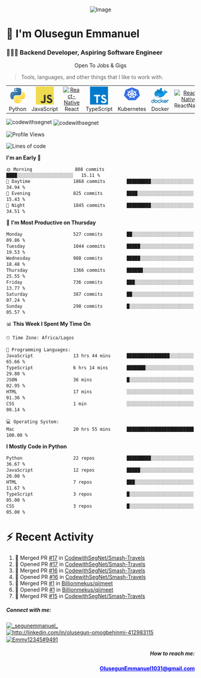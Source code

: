 <div align="center">
  <img align="center" height="200" width="1000" src="https://raw.githubusercontent.com/Schweinepriester/Schweinepriester/master/MeagerHardtofindAlbertosaurus-size_restricted.gif" alt="Image" />
</div>

<div>
  <h1 align="left">👋 I'm Olusegun Emmanuel</h1>
</div>
<h3 align="left">👨🏾‍💻 Backend Developer, Aspiring Software Engineer</h3>
<p align="center"> Open To Jobs & Gigs</p>

> Tools, languages, and other things that I like to work with.
<table>
  <tr>
    <td align="center" width="96">
      <a href="#macropower-tech">
        <img src="https://raw.githubusercontent.com/github/explore/main/topics/python/python.png" width="48" height="48" alt="Python" />
      </a>
      <br>Python
    </td>
    <td align="center" width="96">
      <a href="#macropower-tech">
        <img src="https://raw.githubusercontent.com/github/explore/main/topics/javascript/javascript.png" width="48" height="48" alt="JavaScript" />
      </a>
      <br>JavaScript
    </td>
    <td align="center" width="96">
      <a href="#macropower-tech">
        <img src="https://reactnative.dev/img/header_logo.svg" width="48" height="48" alt="React-Native" />
      </a>
      <br>React
    </td>
    <td align="center" width="96">
      <a href="#macropower-tech">
        <img src="https://raw.githubusercontent.com/github/explore/main/topics/typescript/typescript.png" width="48" height="48" alt="TypeScript" />
      </a>
      <br>TypeScript
    </td>
    <td align="center" width="96">
      <a href="#macropower-tech">
        <img src="https://raw.githubusercontent.com/cncf/artwork/master/projects/kubernetes/icon/color/kubernetes-icon-color.svg" width="48" height="48" alt="Kubernetes" />
      </a>
      <br>Kubernetes
    </td>
    <td align="center" width="96"> 
      <a href="#macropower-tech">
        <img src="https://raw.githubusercontent.com/github/explore/main/topics/docker/docker.png" width="48" height="48" alt="Docker" />
      </a>
      <br>Docker
    </td>
   <td align="center" width="96">
      <a href="#macropower-tech">
        <img src="https://reactnative.dev/img/header_logo.svg" width="48" height="48" alt="React-Native" />
      </a>
      <br>ReactNative
    </td>
     <td align="center" width="96">
      <a href="#macropower-tech">
        <img src="https://upload.wikimedia.org/wikipedia/commons/3/35/Tux.svg" width="48" height="48" alt="Linux" />
      </a>
      <br>Linux
    </td>
  </tr>
</table>


<div>
  <p><img align="left" src="https://github-readme-stats.vercel.app/api/top-langs?username=codewithsegnet&show_icons=true&locale=en&bg_color=00000000&layout=compact&hide_border=True&text_color=ffffff" alt="codewithsegnet" /></p>
<p>&nbsp;<img align="center" src="https://github-readme-stats.vercel.app/api?username=codewithsegnet&show_icons=true&locale=en&bg_color=00000000&hide_border=True&text_color=ffffff" alt="codewithsegnet" /></p>

</div>

<!--START_SECTION:wakatime-->
![Profile Views](http://img.shields.io/badge/Profile%20Views-0-blue)

![Lines of code](https://img.shields.io/badge/From%20Hello%20World%20I%27ve%20Written-29.2%20million%20lines%20of%20code-blue)

**I'm an Early 🐤** 

```text
🌞 Morning                808 commits         ████░░░░░░░░░░░░░░░░░░░░░   15.11 % 
🌆 Daytime                1868 commits        █████████░░░░░░░░░░░░░░░░   34.94 % 
🌃 Evening                825 commits         ████░░░░░░░░░░░░░░░░░░░░░   15.43 % 
🌙 Night                  1845 commits        █████████░░░░░░░░░░░░░░░░   34.51 % 
```
📅 **I'm Most Productive on Thursday** 

```text
Monday                   527 commits         ██░░░░░░░░░░░░░░░░░░░░░░░   09.86 % 
Tuesday                  1044 commits        █████░░░░░░░░░░░░░░░░░░░░   19.53 % 
Wednesday                988 commits         █████░░░░░░░░░░░░░░░░░░░░   18.48 % 
Thursday                 1366 commits        ██████░░░░░░░░░░░░░░░░░░░   25.55 % 
Friday                   736 commits         ███░░░░░░░░░░░░░░░░░░░░░░   13.77 % 
Saturday                 387 commits         ██░░░░░░░░░░░░░░░░░░░░░░░   07.24 % 
Sunday                   298 commits         █░░░░░░░░░░░░░░░░░░░░░░░░   05.57 % 
```


📊 **This Week I Spent My Time On** 

```text
🕑︎ Time Zone: Africa/Lagos

💬 Programming Languages: 
JavaScript               13 hrs 44 mins      ████████████████░░░░░░░░░   65.66 % 
TypeScript               6 hrs 14 mins       ███████░░░░░░░░░░░░░░░░░░   29.80 % 
JSON                     36 mins             █░░░░░░░░░░░░░░░░░░░░░░░░   02.95 % 
HTML                     17 mins             ░░░░░░░░░░░░░░░░░░░░░░░░░   01.36 % 
CSS                      1 min               ░░░░░░░░░░░░░░░░░░░░░░░░░   00.14 % 

💻 Operating System: 
Mac                      20 hrs 55 mins      █████████████████████████   100.00 % 
```

**I Mostly Code in Python** 

```text
Python                   22 repos            █████████░░░░░░░░░░░░░░░░   36.67 % 
JavaScript               12 repos            █████░░░░░░░░░░░░░░░░░░░░   20.00 % 
HTML                     7 repos             ███░░░░░░░░░░░░░░░░░░░░░░   11.67 % 
TypeScript               3 repos             █░░░░░░░░░░░░░░░░░░░░░░░░   05.00 % 
CSS                      3 repos             █░░░░░░░░░░░░░░░░░░░░░░░░   05.00 % 
```




<!--END_SECTION:wakatime-->


# ⚡ Recent Activity
<!--START_SECTION:activity-->
1. 🎉 Merged PR [#17](https://github.com/CodewithSegNet/Smash-Travels/pull/17) in [CodewithSegNet/Smash-Travels](https://github.com/CodewithSegNet/Smash-Travels)
2. 💪 Opened PR [#17](https://github.com/CodewithSegNet/Smash-Travels/pull/17) in [CodewithSegNet/Smash-Travels](https://github.com/CodewithSegNet/Smash-Travels)
3. 🎉 Merged PR [#16](https://github.com/CodewithSegNet/Smash-Travels/pull/16) in [CodewithSegNet/Smash-Travels](https://github.com/CodewithSegNet/Smash-Travels)
4. 💪 Opened PR [#16](https://github.com/CodewithSegNet/Smash-Travels/pull/16) in [CodewithSegNet/Smash-Travels](https://github.com/CodewithSegNet/Smash-Travels)
5. 🎉 Merged PR [#1](https://github.com/Billionmekus/qiimeet/pull/1) in [Billionmekus/qiimeet](https://github.com/Billionmekus/qiimeet)
6. 💪 Opened PR [#1](https://github.com/Billionmekus/qiimeet/pull/1) in [Billionmekus/qiimeet](https://github.com/Billionmekus/qiimeet)
7. 🎉 Merged PR [#15](https://github.com/CodewithSegNet/Smash-Travels/pull/15) in [CodewithSegNet/Smash-Travels](https://github.com/CodewithSegNet/Smash-Travels)
<!--END_SECTION:activity-->


<h5 align="left">Connect with me:</h5>
<p align="left">
<a href="https://twitter.com/_segunemmanuel_" target="blank"><img align="center" src="https://raw.githubusercontent.com/rahuldkjain/github-profile-readme-generator/master/src/images/icons/Social/twitter.svg" alt="_segunemmanuel_" height="30" width="40" /></a>
<a href="https://linkedin.com/in/http://linkedin.com/in/olusegun-omogbehinmi-412983115" target="blank"><img align="center" src="https://raw.githubusercontent.com/rahuldkjain/github-profile-readme-generator/master/src/images/icons/Social/linked-in-alt.svg" alt="http://linkedin.com/in/olusegun-omogbehinmi-412983115" height="30" width="40" /></a>
<a href="https://discord.gg/Emmy12345#9491" target="blank"><img align="center" src="https://raw.githubusercontent.com/rahuldkjain/github-profile-readme-generator/master/src/images/icons/Social/discord.svg" alt="Emmy12345#9491" height="30" width="40" /></a>

   <div style="flex: 1; text-align: right;">
    <h5>How to reach me:</h5>
    <a href="mailto:OlusegunEmmanuel1031@gmail.com" style="color: blue; font-weight: bold;">OlusegunEmmanuel1031@gmail.com</a>
  </div>
</p>
